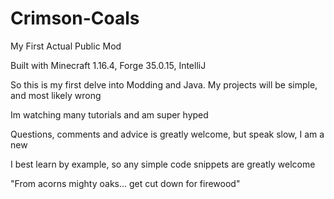 # Crimson-Coals
My First Actual Public Mod

Built with Minecraft 1.16.4, Forge 35.0.15, IntelliJ

So this is my first delve into Modding and Java.  My projects will be simple, and most likely wrong

Im watching many tutorials and am super hyped

Questions, comments and advice is greatly welcome, but speak slow, I am a new

I best learn by example, so any simple code snippets are greatly welcome

"From acorns mighty oaks... get cut down for firewood"
